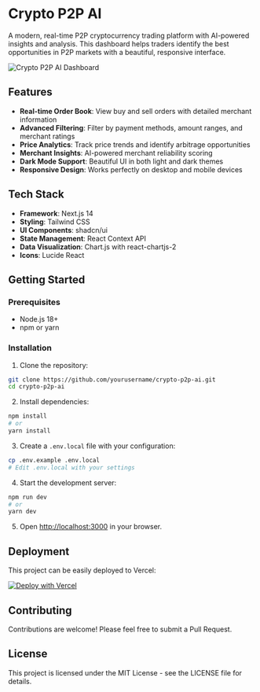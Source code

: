 # Crypto P2P AI

A modern, real-time P2P cryptocurrency trading platform with AI-powered insights and analysis. This dashboard helps traders identify the best opportunities in P2P markets with a beautiful, responsive interface.

![Crypto P2P AI Dashboard](https://github.com/yourusername/crypto-p2p-ai/raw/main/public/preview.png)

## Features

- **Real-time Order Book**: View buy and sell orders with detailed merchant information
- **Advanced Filtering**: Filter by payment methods, amount ranges, and merchant ratings
- **Price Analytics**: Track price trends and identify arbitrage opportunities
- **Merchant Insights**: AI-powered merchant reliability scoring
- **Dark Mode Support**: Beautiful UI in both light and dark themes
- **Responsive Design**: Works perfectly on desktop and mobile devices

## Tech Stack

- **Framework**: Next.js 14
- **Styling**: Tailwind CSS
- **UI Components**: shadcn/ui
- **State Management**: React Context API
- **Data Visualization**: Chart.js with react-chartjs-2
- **Icons**: Lucide React

## Getting Started

### Prerequisites

- Node.js 18+
- npm or yarn

### Installation

1. Clone the repository:
```bash
git clone https://github.com/yourusername/crypto-p2p-ai.git
cd crypto-p2p-ai
```

2. Install dependencies:
```bash
npm install
# or
yarn install
```

3. Create a `.env.local` file with your configuration:
```bash
cp .env.example .env.local
# Edit .env.local with your settings
```

4. Start the development server:
```bash
npm run dev
# or
yarn dev
```

5. Open [http://localhost:3000](http://localhost:3000) in your browser.

## Deployment

This project can be easily deployed to Vercel:

[![Deploy with Vercel](https://vercel.com/button)](https://vercel.com/new/git/external?repository-url=https%3A%2F%2Fgithub.com%2Fyourusername%2Fcrypto-p2p-ai)

## Contributing

Contributions are welcome! Please feel free to submit a Pull Request.

## License

This project is licensed under the MIT License - see the LICENSE file for details. 